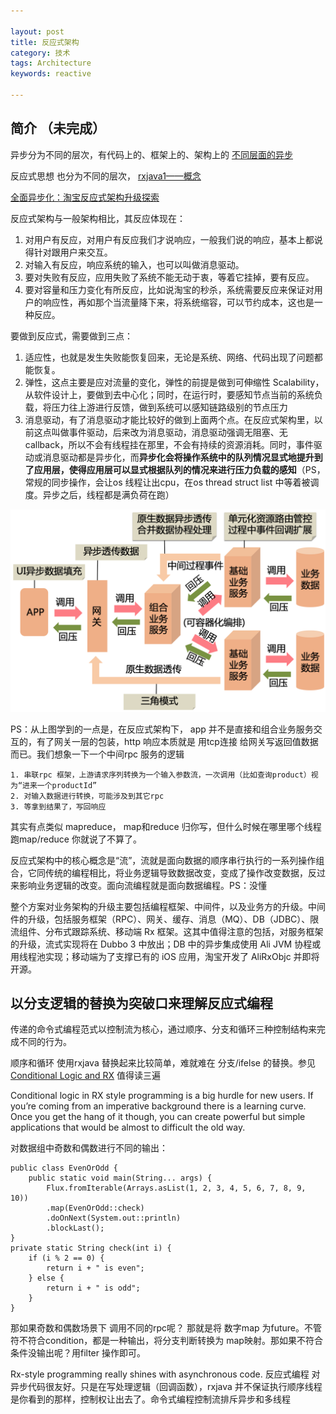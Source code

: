 ```yaml
---

layout: post
title: 反应式架构
category: 技术
tags: Architecture
keywords: reactive

---
```


## 简介 （未完成）

异步分为不同的层次，有代码上的、框架上的、架构上的 [不同层面的异步](http://qiankunli.github.io/2017/05/16/async_program.html)

反应式思想 也分为不同的层次， [rxjava1——概念](http://qiankunli.github.io/2018/06/20/rxjava.html)

[全面异步化：淘宝反应式架构升级探索](https://www.infoq.cn/article/2upHTmd0pOEUNmhY5-Ay)

反应式架构与一般架构相比，其反应体现在：

1. 对用户有反应，对用户有反应我们才说响应，一般我们说的响应，基本上都说得针对跟用户来交互。
2. 对输入有反应，响应系统的输入，也可以叫做消息驱动。
3. 要对失败有反应，应用失败了系统不能无动于衷，等着它挂掉，要有反应。
4. 要对容量和压力变化有所反应，比如说淘宝的秒杀，系统需要反应来保证对用户的响应性，再如那个当流量降下来，将系统缩容，可以节约成本，这也是一种反应。

要做到反应式，需要做到三点：

1. 适应性，也就是发生失败能恢复回来，无论是系统、网络、代码出现了问题都能恢复。
2. 弹性，这点主要是应对流量的变化，弹性的前提是做到可伸缩性 Scalability，从软件设计上，要做到去中心化；同时，在运行时，要感知节点当前的系统负载，将压力往上游进行反馈，做到系统可以感知链路级别的节点压力
3. 消息驱动，有了消息驱动才能比较好的做到上面两个点。在反应式架构里，以前这点叫做事件驱动，后来改为消息驱动，消息驱动强调无阻塞、无 callback，所以不会有线程挂在那里，不会有持续的资源消耗。同时，事件驱动或消息驱动都是异步化，而**异步化会将操作系统中的队列情况显式地提升到了应用层，使得应用层可以显式根据队列的情况来进行压力负载的感知**（PS，常规的同步操作，会让os 线程让出cpu，在os thread struct list 中等着被调度。异步之后，线程都是满负荷在跑）


![](/public/upload/architecture/reactive_architecture.png)

PS：从上图学到的一点是，在反应式架构下， app 并不是直接和组合业务服务交互的，有了网关一层的包装，http 响应本质就是 用tcp连接 给网关写返回值数据而已。我们想象一下一个中间rpc 服务的逻辑

	1. 串联rpc 框架，上游请求序列转换为一个输入参数流，一次调用（比如查询product）视为“进来一个productId”
	2. 对输入数据进行转换，可能涉及到其它rpc
	3. 等拿到结果了，写回响应

其实有点类似 mapreduce， map和reduce 归你写，但什么时候在哪里哪个线程跑map/reduce 你就说了不算了。

反应式架构中的核心概念是“流”，流就是面向数据的顺序串行执行的一系列操作组合，它同传统的编程相比，将业务逻辑导致数据改变，变成了操作改变数据，反过来影响业务逻辑的改变。面向流编程就是面向数据编程。PS：没懂


整个方案对业务架构的升级主要包括编程框架、中间件，以及业务方的升级。中间件的升级，包括服务框架（RPC）、网关、缓存、消息（MQ）、DB（JDBC）、限流组件、分布式跟踪系统、移动端 Rx 框架。这其中值得注意的包括，对服务框架的升级，流式实现将在 Dubbo 3 中放出；DB 中的异步集成使用 Ali JVM 协程或用线程池实现；移动端为了支撑已有的 iOS 应用，淘宝开发了 AliRxObjc 并即将开源。


## 以分支逻辑的替换为突破口来理解反应式编程

传递的命令式编程范式以控制流为核心，通过顺序、分支和循环三种控制结构来完成不同的行为。

顺序和循环 使用rxjava 替换起来比较简单，难就难在 分支/ifelse 的替换。参见[Conditional Logic and RX](https://medium.com/netifi/conditional-logic-and-rx-f6acc0e57a48) 值得读三遍

Conditional logic in RX style programming is a big hurdle for new users. If you’re coming from an imperative background there is a learning curve. Once you get the hang of it though, you can create powerful but simple applications that would be almost to difficult the old way.

对数据组中奇数和偶数进行不同的输出：

	public class EvenOrOdd {
  		public static void main(String... args) {
    		Flux.fromIterable(Arrays.asList(1, 2, 3, 4, 5, 6, 7, 8, 9, 10))
        	.map(EvenOrOdd::check)
        	.doOnNext(System.out::println)
        	.blockLast();
  	}
  	private static String check(int i) {
    	if (i % 2 == 0) {
      		return i + " is even";
   	 	} else {
      		return i + " is odd";
    	}
  	}

那如果奇数和偶数场景下 调用不同的rpc呢？ 那就是将 数字map 为future。不管符不符合condition，都是一种输出，将分支判断转换为 map映射。那如果不符合条件没输出呢？用filter 操作即可。

Rx-style programming really shines with asynchronous code. 反应式编程 对异步代码很友好。只是在写处理逻辑（回调函数），rxjava 并不保证执行顺序线程是你看到的那样，控制权让出去了。命令式编程控制流排斥异步和多线程

